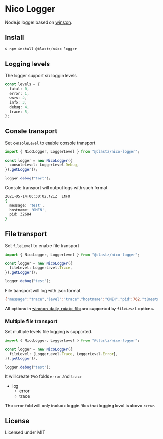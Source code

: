 # Nico Logger

Node.js logger based on [winston](https://github.com/winstonjs/winston).

## Install

```bash
$ npm install @blastz/nico-logger
```

## Logging levels

The logger support six loggin levels

```ts
const levels = {
  fatal: 0,
  error: 1,
  warn: 2,
  info: 3,
  debug: 4,
  trace: 5,
};
```

## Consle transport

Set `consoleLevel` to enable console transport

```ts
import { NicoLogger, LoggerLevel } from "@blastz/nico-logger";

const logger = new NicoLogger({
  consoleLevel: LoggerLevel.Debug,
}).getLogger();

logger.debug("test");
```

Console transport will output logs with such format

```bash
2021-05-14T06:30:02.421Z  INFO
{
  message: 'test',
  hostname: 'OMEN',
  pid: 32684
}
```

## File transport

Set `fileLevel` to enable file transport

```ts
import { NicoLogger, LoggerLevel } from "@blastz/nico-logger";

const logger = new NicoLogger({
  fileLevel: LoggerLevel.Trace,
}).getLogger();

logger.debug("test");
```

File transport will log with json format

```bash
{"message":"trace","level":"trace","hostname":"OMEN","pid":762,"timestamp":"2021-05-14T06:51:59.894Z"}
```

All options in [winston-daily-rotate-file](https://github.com/winstonjs/winston-daily-rotate-file) are supported by `fileLevel` options.

### Multiple file transport

Set multiple levels file logging is supported.

```ts
import { NicoLogger, LoggerLevel } from "@blastz/nico-logger";

const logger = new NicoLogger({
  fileLevel: [LoggerLevel.Trace, LoggerLevel.Error],
}).getLogger();

logger.debug("test");
```

It will create two folds `error` and `trace`

- log
  - error
  - trace

The error fold will only include loggin files that logging level is above `error`.

## License

Licensed under MIT
